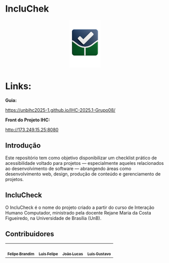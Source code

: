 # IncluChek

<div align="center">
<img src="docs/imagens/logo-incluchek.png" alt="Logo do projeto IncluCheck,consiste em um simbolo de check com um fundo inspirado na logo da Unb." style="width: 100px">
</div>

# Links:

**Guia:**

https://unbihc2025-1.github.io/IHC-2025.1-Grupo08/

**Front do Projeto IHC:**

http://173.249.15.25:8080

## Introdução

Este repositório tem como objetivo disponibilizar um checklist prático de acessibilidade voltado para projetos — especialmente aqueles relacionados ao desenvolvimento de software — abrangendo áreas como desenvolvimento web, design, produção de conteúdo e gerenciamento de projetos.

## IncluCheck

O IncluCheck é o nome do projeto criado a partir do curso de Interação Humano Computador, ministrado pela docente Rejane Maria da Costa Figueiredo, na Universidade de Brasília (UnB).

## Contribuidores

<table>
  <tr>
    <td align="center"><a href="https://github.com/Felipe-Brandim"><img style="border-radius: 50%;" src="https://github.com/Felipe-Brandim.png" width="100px;" alt=""/><br /><sub><b>Felipe Brandim</b></sub></a><br />
    <td align="center"><a href="https://github.com/Luizinoo"><img style="border-radius: 50%;" src="https://github.com/Luizinoo.png" width="100px;" alt=""/><br /><sub><b>Luis Felipe</b></sub></a><br />   
    <td align="center"><a href="https://github.com/joaolucas102"><img style="border-radius: 50%;" src="https://github.com/joaolucas102.png" width="100px;" alt=""/><br /><sub><b>João Lucas</b></sub></a><br />   
    <td align="center"><a href="https://github.com/LuizGust4vo "><img style="border-radius: 50%;" src="https://github.com/LuizGust4vo.png" width="100px;" alt=""/><br /><sub><b>Luis Gustavo</b></sub></a><br />
  </tr>
</table>

